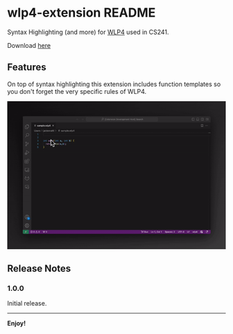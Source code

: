 # wlp4-extension README

Syntax Highlighting (and more) for [WLP4](https://student.cs.uwaterloo.ca/~cs241/wlp4/) used in CS241.

Download [here](https://marketplace.visualstudio.com/items?itemName=jaiden-ratti.wlp4-extension&ssr=false)

## Features

On top of syntax highlighting this extension includes function templates so you don't forget the very specific rules of WLP4. 

![WLP4 Extension GIF](https://raw.githubusercontent.com/JaidenRatti/wlp4-extension/main/wlp4extension.gif)



## Release Notes

### 1.0.0

Initial release.

---

**Enjoy!**
